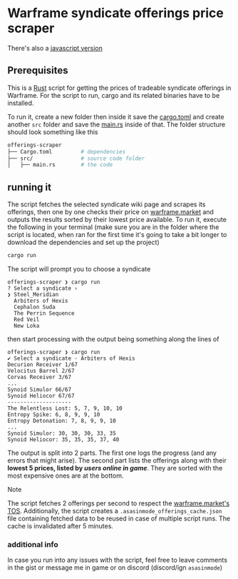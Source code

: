 # Warframe syndicate offerings price scraper

There's also a [javascript version](https://gist.github.com/asasinmode/bc9135c9a523ac63736b20e43ff67732)

## Prerequisites

This is a [Rust]([https://nodejs.org/en](https://www.rust-lang.org/)) script for getting the prices of tradeable syndicate offerings in Warframe. For the script to run, cargo and its related binaries have to be installed.

To run it, create a new folder then inside it save the [cargo.toml](#file-cargo-toml) and create another `src` folder and save the [main.rs](#file-main-rs) inside of that. The folder structure should look something like this

```sh
offerings-scraper
├── Cargo.toml         # dependencies
├── src/               # source code folder
│   ├── main.rs        # the code
```

## running it

The script fetches the selected syndicate wiki page and scrapes its offerings, then one by one checks their price on [warframe.market](https://warframe.market) and outputs the results sorted by their lowest price available. To run it, execute the following in your terminal (make sure you are in the folder where the script is located, when ran for the first time it's going to take a bit longer to download the dependencies and set up the project)

```sh
cargo run
```

The script will prompt you to choose a syndicate

```
offerings-scraper ❯ cargo run
? Select a syndicate ›
❯ Steel_Meridian
  Arbiters of Hexis
  Cephalon Suda
  The Perrin Sequence
  Red Veil
  New Loka
```

then start processing with the output being something along the lines of

```
offerings-scraper ❯ cargo run
✔ Select a syndicate · Arbiters of Hexis
Decurion Receiver 1/67
Velocitus Barrel 2/67
Corvas Receiver 3/67
...
Synoid Simulor 66/67
Synoid Heliocor 67/67
--------------------
The Relentless Lost: 5, 7, 9, 10, 10
Entropy Spike: 6, 8, 9, 9, 10
Entropy Detonation: 7, 8, 9, 9, 10
...
Synoid Simulor: 30, 30, 30, 33, 35
Synoid Heliocor: 35, 35, 35, 37, 40
```

The output is split into 2 parts. The first one logs the progress (and any errors that might arise). The second part lists the offerings along with their **lowest 5 prices, listed by _users online in game_**. They are sorted with the most expensive ones are at the bottom.

> [!NOTE]  
> The script fetches 2 offerings per second to respect the [warframe.market's TOS](https://warframe.market/tos). Additionally, the script creates a `.asasinmode_offerings_cache.json` file containing fetched data to be reused in case of multiple script runs. The cache is invalidated after 5 minutes.

### additional info

In case you run into any issues with the script, feel free to leave comments in the gist or message me in game or on discord (discord/ign `asasinmode`)
